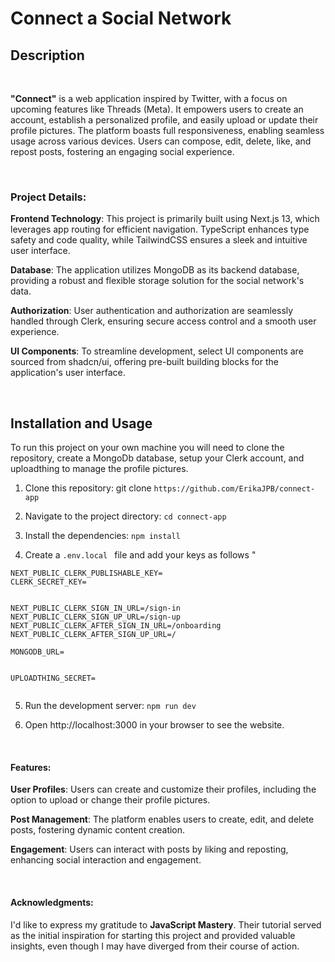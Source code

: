 # Connect a Social Network

## Description

<br>

**"Connect"** is a web application inspired by Twitter, with a focus on upcoming features like Threads (Meta). It empowers users to create an account, establish a personalized profile, and easily upload or update their profile pictures. The platform boasts full responsiveness, enabling seamless usage across various devices. Users can compose, edit, delete, like, and repost posts, fostering an engaging social experience.

<br>

### Project Details:

**Frontend Technology**: This project is primarily built using Next.js 13, which leverages app routing for efficient navigation. TypeScript enhances type safety and code quality, while TailwindCSS ensures a sleek and intuitive user interface.

**Database**: The application utilizes MongoDB as its backend database, providing a robust and flexible storage solution for the social network's data.

**Authorization**: User authentication and authorization are seamlessly handled through Clerk, ensuring secure access control and a smooth user experience.

**UI Components**: To streamline development, select UI components are sourced from shadcn/ui, offering pre-built building blocks for the application's user interface.

<br>

## Installation and Usage

To run this project on your own machine you will need to clone the repository, create a MongoDb database, setup your Clerk account, and uploadthing to manage the profile pictures.

1. Clone this repository: git clone `https://github.com/ErikaJPB/connect-app`

2. Navigate to the project directory: `cd connect-app`

3. Install the dependencies: `npm install`

4. Create a `.env.local ` file and add your keys as follows "

```env
NEXT_PUBLIC_CLERK_PUBLISHABLE_KEY=
CLERK_SECRET_KEY=


NEXT_PUBLIC_CLERK_SIGN_IN_URL=/sign-in
NEXT_PUBLIC_CLERK_SIGN_UP_URL=/sign-up
NEXT_PUBLIC_CLERK_AFTER_SIGN_IN_URL=/onboarding
NEXT_PUBLIC_CLERK_AFTER_SIGN_UP_URL=/

MONGODB_URL=


UPLOADTHING_SECRET=


```

5. Run the development server: `npm run dev`

6. Open http://localhost:3000 in your browser to see the website.

<br>

#### Features:

**User Profiles**: Users can create and customize their profiles, including the option to upload or change their profile pictures.

**Post Management**: The platform enables users to create, edit, and delete posts, fostering dynamic content creation.

**Engagement**: Users can interact with posts by liking and reposting, enhancing social interaction and engagement.

<br>

#### Acknowledgments:

I'd like to express my gratitude to **JavaScript Mastery**. Their tutorial served as the initial inspiration for starting this project and provided valuable insights, even though I may have diverged from their course of action.
